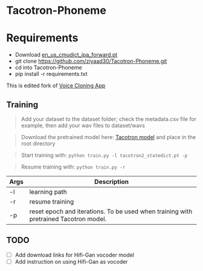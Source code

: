 # Tacotron-Phoneme

# Requirements
- Download [en_us_cmudict_ipa_forward.pt](https://public-asai-dl-models.s3.eu-central-1.amazonaws.com/DeepPhonemizer/en_us_cmudict_ipa_forward.pt)
- git clone https://github.com/ziyaad30/Tacotron-Phoneme.git
- cd into Tacotron-Phoneme
- pip install -r requirements.txt

This is edited fork of [Voice Cloning App](https://github.com/BenAAndrew/Voice-Cloning-App)

## Training
> Add your dataset to the dataset folder; check the metadata.csv file for example, then add your wav files to dataset/wavs

> Download the pretrained model here: [Tacotron model](https://drive.google.com/file/d/1c5ZTuT7J08wLUoVZ2KkUs_VdZuJ86ZqA/view?usp=sharing) and place in the root directory

> Start training with:
` python train.py -l tacotron2_statedict.pt -p `

> Resume training with:
` python train.py -r `

| Args      | Description |
| ----------- | ----------- |
| -l   | learning path |
| -r      | resume training |
| -p   | reset epoch and iterations. To be used when training with pretrained Tacotron model. |

## TODO
- [ ] Add download links for Hifi-Gan vocoder model
- [ ] Add instruction on using Hifi-Gan as vocoder
